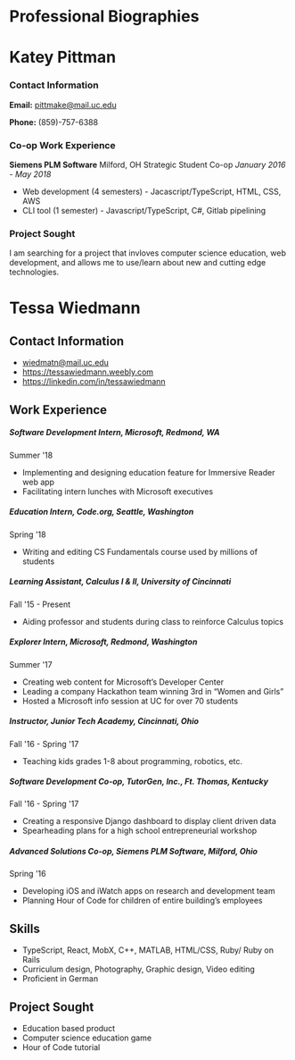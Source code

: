 # Professional Biographies

# Katey Pittman

### Contact Information
**Email:** pittmake@mail.uc.edu

**Phone:** (859)-757-6388

### Co-op Work Experience
**Siemens PLM Software** Milford, OH
Strategic Student Co-op _January 2016 - May 2018_
* Web development (4 semesters) - Jacascript/TypeScript, HTML, CSS, AWS
* CLI tool (1 semester) - Javascript/TypeScript, C#, Gitlab pipelining

### Project Sought
I am searching for a project that invloves computer science education, web development, and allows me to use/learn about new and cutting edge technologies. 

# Tessa Wiedmann

## Contact Information

* wiedmatn@mail.uc.edu
* https://tessawiedmann.weebly.com
* https://linkedin.com/in/tessawiedmann

## Work Experience

##### Software Development Intern, Microsoft, Redmond, WA

Summer '18

* Implementing and designing education feature for Immersive Reader web app
* Facilitating intern lunches with Microsoft executives 

##### Education Intern, Code.org, Seattle, Washington

Spring '18

* Writing and editing CS Fundamentals course used by millions of students

##### Learning Assistant, Calculus I & II, University of Cincinnati

Fall '15 - Present

* Aiding professor and students during class to reinforce Calculus topics 

##### Explorer Intern, Microsoft, Redmond, Washington

Summer '17

* Creating web content for Microsoft’s Developer Center
* Leading a company Hackathon team winning 3rd in “Women and Girls”
* Hosted a Microsoft info session at UC for over 70 students

##### Instructor, Junior Tech Academy, Cincinnati, Ohio

Fall '16 - Spring '17

* Teaching kids grades 1-8 about programming, robotics, etc.

##### Software Development Co-op, TutorGen, Inc., Ft. Thomas, Kentucky

Fall '16 - Spring '17

* Creating a responsive Django dashboard to display client driven data
* Spearheading plans for a high school entrepreneurial workshop

##### Advanced Solutions Co-op, Siemens PLM Software, Milford, Ohio

Spring '16

* Developing iOS and iWatch apps on research and development team
* Planning Hour of Code for children of entire building’s employees

## Skills

* TypeScript, React, MobX, C++, MATLAB, HTML/CSS, Ruby/ Ruby on Rails
* Curriculum design, Photography, Graphic design, Video editing
* Proficient in German

## Project Sought

* Education based product
* Computer science education game
* Hour of Code tutorial

